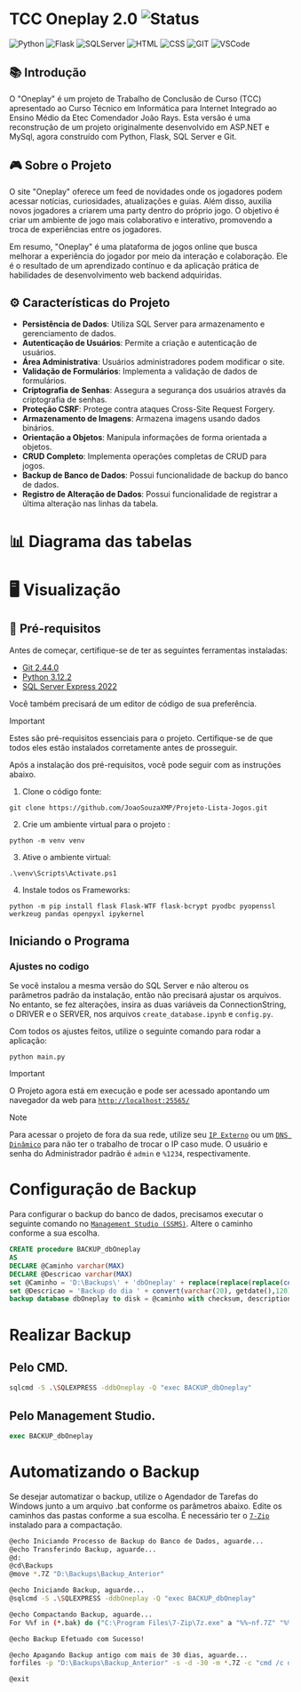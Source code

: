 # TCC Oneplay 2.0 ![Status](https://img.shields.io/badge/STATUS-Em_Aberto-red) 
![Python](https://img.shields.io/badge/Python-3776AB?style=()&logo=python&logoColor=ffffff) ![Flask](https://img.shields.io/badge/Flask-000000?style=()&logo=flask&logoColor=ffffff) ![SQLServer](https://img.shields.io/badge/SQL_Server-CC2927?style==()&logo=microsoftsqlserver&logoColor=ffffff) ![HTML](https://img.shields.io/badge/HTML-E34F26?style=()&logo=html5&logoColor=ffffff) ![CSS](https://img.shields.io/badge/CSS-1572B6?style=()&logo=css3&logoColor=ffffff) ![GIT](https://img.shields.io/badge/GIT-F05032?style=()&logo=git&logoColor=ffffff) ![VSCode](https://img.shields.io/badge/VS_Code-007ACC?style=()&logo=visualstudiocode&logoColor=ffffff)

## 📚 Introdução

O "Oneplay" é um projeto de Trabalho de Conclusão de Curso (TCC) apresentado ao Curso Técnico em Informática para Internet Integrado ao Ensino Médio da Etec Comendador João Rays. Esta versão é uma reconstrução de um projeto originalmente desenvolvido em ASP.NET e MySql, agora construído com Python, Flask, SQL Server e Git.

## 🎮 Sobre o Projeto

O site "Oneplay" oferece um feed de novidades onde os jogadores podem acessar notícias, curiosidades, atualizações e guias. Além disso, auxilia novos jogadores a criarem uma party dentro do próprio jogo. O objetivo é criar um ambiente de jogo mais colaborativo e interativo, promovendo a troca de experiências entre os jogadores.

Em resumo, "Oneplay" é uma plataforma de jogos online que busca melhorar a experiência do jogador por meio da interação e colaboração. Ele é o resultado de um aprendizado contínuo e da aplicação prática de habilidades de desenvolvimento web backend adquiridas.

## ⚙️ Características do Projeto

- **Persistência de Dados**: Utiliza SQL Server para armazenamento e gerenciamento de dados.
- **Autenticação de Usuários**: Permite a criação e autenticação de usuários.
- **Área Administrativa**: Usuários administradores podem modificar o site.
- **Validação de Formulários**: Implementa a validação de dados de formulários.
- **Criptografia de Senhas**: Assegura a segurança dos usuários através da criptografia de senhas.
- **Proteção CSRF**: Protege contra ataques Cross-Site Request Forgery.
- **Armazenamento de Imagens**: Armazena imagens usando dados binários.
- **Orientação a Objetos**: Manipula informações de forma orientada a objetos.
- **CRUD Completo**: Implementa operações completas de CRUD para jogos.
- **Backup de Banco de Dados**: Possui funcionalidade de backup do banco de dados.
- **Registro de Alteração de Dados**: Possui funcionalidade de registrar a última alteração nas linhas da tabela.

# 📊 Diagrama das tabelas

# 🖥️ Visualização

## 🔧 Pré-requisitos

Antes de começar, certifique-se de ter as seguintes ferramentas instaladas:

- [Git 2.44.0](https://git-scm.com/download/win)
- [Python 3.12.2](https://www.python.org/downloads/release/python-3122/)
- [SQL Server Express 2022](https://www.microsoft.com/pt-br/sql-server/sql-server-2022)

Você também precisará de um editor de código de sua preferência.

> [!IMPORTANT]
> Estes são pré-requisitos essenciais para o projeto. Certifique-se de que todos eles estão instalados corretamente antes de prosseguir.

Após a instalação dos pré-requisitos, você pode seguir com as instruções abaixo.

1. Clone o código fonte:
```git
git clone https://github.com/JoaoSouzaXMP/Projeto-Lista-Jogos.git
```

2. Crie um ambiente virtual para o projeto :
```
python -m venv venv
```

3. Ative o ambiente virtual:
```
.\venv\Scripts\Activate.ps1
```

4. Instale todos os Frameworks:
```
python -m pip install flask Flask-WTF flask-bcrypt pyodbc pyopenssl werkzeug pandas openpyxl ipykernel
```

## Iniciando o Programa
### Ajustes no codigo
Se você instalou a mesma versão do SQL Server e não alterou os parâmetros padrão da instalação, então não precisará ajustar os arquivos. No entanto, se fez alterações, insira as duas variáveis da ConnectionString, o DRIVER e o SERVER, nos arquivos `create_database.ipynb` e `config.py`.


Com todos os ajustes feitos, utilize o seguinte comando para rodar a aplicação:
```
python main.py
```
> [!IMPORTANT]
> O Projeto agora está em execução e pode ser acessado apontando um navegador da web para [`http://localhost:25565/`](http://localhost:25565/)

> [!NOTE]
> Para acessar o projeto de fora da sua rede, utilize seu [`IP Externo`](https://www.invertexto.com/teste-de-portas) ou um [`DNS Dinâmico`](https://www.noip.com/pt-BR) para não ter o trabalho de trocar o IP caso mude. O usuário e senha do Administrador padrão é `admin` e `%1234`, respectivamente.

# Configuração de Backup

Para configurar o backup do banco de dados, precisamos executar o seguinte comando no [`Management Studio (SSMS)`](https://aka.ms/ssmsfullsetup). Altere o caminho conforme a sua escolha.
```sql
CREATE procedure BACKUP_dbOneplay
AS
DECLARE @Caminho varchar(MAX)
DECLARE @Descricao varchar(MAX)
set @Caminho = 'D:\Backups\' + 'dbOneplay' + replace(replace(replace(convert(varchar(20), getdate(), 120), '-',''),':',''),' ','_') + '.bak'
set @Descricao = 'Backup do dia ' + convert(varchar(20), getdate(),120)
backup database dbOneplay to disk = @caminho with checksum, description = @Descricao
```
# Realizar Backup 
## Pelo CMD.
```bash
sqlcmd -S .\SQLEXPRESS -ddbOneplay -Q "exec BACKUP_dbOneplay"
```
## Pelo Management Studio.
```sql
exec BACKUP_dbOneplay
```

# Automatizando o Backup
Se desejar automatizar o backup, utilize o Agendador de Tarefas do Windows junto a um arquivo .bat conforme os parâmetros abaixo. Edite os caminhos das pastas conforme a sua escolha. É necessário ter o [`7-Zip`](https://www.7-zip.org/download.html) instalado para a compactação.
```bash
@echo Iniciando Processo de Backup do Banco de Dados, aguarde...
@echo Transferindo Backup, aguarde...
@d:
@cd\Backups
@move *.7Z "D:\Backups\Backup_Anterior"

@echo Iniciando Backup, aguarde...
@sqlcmd -S .\SQLEXPRESS -ddbOneplay -Q "exec BACKUP_dbOneplay"

@echo Compactando Backup, aguarde...
For %%f in (*.bak) do ("C:\Program Files\7-Zip\7z.exe" a "%%~nf.7Z" "%%f" -sdel)

@echo Backup Efetuado com Sucesso!

@echo Apagando Backup antigo com mais de 30 dias, aguarde...
forfiles -p "D:\Backups\Backup_Anterior" -s -d -30 -m *.7Z -c "cmd /c del /f /q @path"

@exit
```
